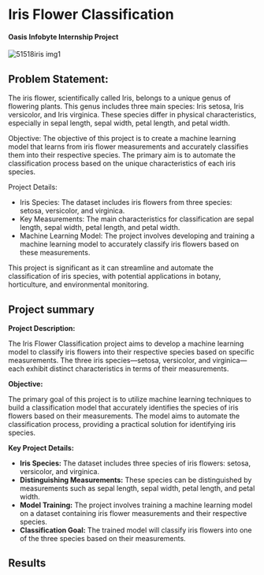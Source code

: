 # Iris Flower Classification
#### Oasis Infobyte Internship Project
![51518iris img1](https://github.com/Apurbaananya/oibsip_task1/assets/142817867/2c776de7-6542-4471-891d-819d71b07f2e)

## Problem Statement:
The iris flower, scientifically called Iris, belongs to a unique genus of flowering plants. This genus includes three main species: Iris setosa, Iris versicolor, and Iris virginica. These species differ in physical characteristics, especially in sepal length, sepal width, petal length, and petal width.

Objective:
The objective of this project is to create a machine learning model that learns from iris flower measurements and accurately classifies them into their respective species. The primary aim is to automate the classification process based on the unique characteristics of each iris species.

Project Details:
- Iris Species: The dataset includes iris flowers from three species: setosa, versicolor, and virginica.
- Key Measurements: The main characteristics for classification are sepal length, sepal width, petal length, and petal width.
- Machine Learning Model: The project involves developing and training a machine learning model to accurately classify iris flowers based on these measurements.

This project is significant as it can streamline and automate the classification of iris species, with potential applications in botany, horticulture, and environmental monitoring.

## Project summary
**Project Description:**

The Iris Flower Classification project aims to develop a machine learning model to classify iris flowers into their respective species based on specific measurements. The three iris species—setosa, versicolor, and virginica—each exhibit distinct characteristics in terms of their measurements.

**Objective:**

The primary goal of this project is to utilize machine learning techniques to build a classification model that accurately identifies the species of iris flowers based on their measurements. The model aims to automate the classification process, providing a practical solution for identifying iris species.

**Key Project Details:**

- **Iris Species:** The dataset includes three species of iris flowers: setosa, versicolor, and virginica.
- **Distinguishing Measurements:** These species can be distinguished by measurements such as sepal length, sepal width, petal length, and petal width.
- **Model Training:** The project involves training a machine learning model on a dataset containing iris flower measurements and their respective species.
- **Classification Goal:** The trained model will classify iris flowers into one of the three species based on their measurements.


## Results
